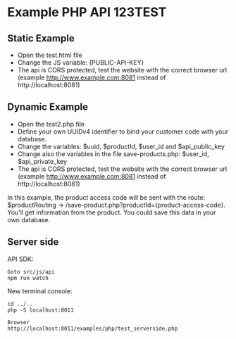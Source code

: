 # Example PHP API 123TEST
## Static Example
* Open the test.html file
* Change the JS variable: {PUBLIC-API-KEY}
* The api is CORS protected, test the website with the correct browser url (example http://www.example.com:8081 instead of http://localhost:8081)

## Dynamic Example
* Open the test2.php file
* Define your own UUIDv4 identifier to bind your customer code with your database.
* Change the variables: $uuid, $productId, $user_id and $api_public_key
* Change also the variables in the file save-products.php: $user_id, $api_private_key
* The api is CORS protected, test the website with the correct browser url (example http://www.example.com:8081 instead of http://localhost:8081)

In this example, the product access code will be sent with the route: $productRouting -> /save-product.php?productId={product-access-code}.
You'll get information from the product. You could save this data in your own database.

## Server side
API SDK: 
```
Goto src/js/api
npm run watch
```

New terminal console:
```
cd ../..
php -S localhost:8011

Browser
http://localhost:8011/examples/php/test_serverside.php
```

